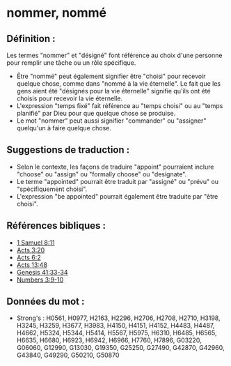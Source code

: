 # nommer, nommé

## Définition :

Les termes "nommer" et "désigné" font référence au choix d'une personne pour remplir une tâche ou un rôle spécifique.

* Être "nommé" peut également signifier être "choisi" pour recevoir quelque chose, comme dans "nommé à la vie éternelle". Le fait que les gens aient été "désignés pour la vie éternelle" signifie qu'ils ont été choisis pour recevoir la vie éternelle.
* L'expression "temps fixé" fait référence au "temps choisi" ou au "temps planifié" par Dieu pour que quelque chose se produise.
* Le mot "nommer" peut aussi signifier "commander" ou "assigner" quelqu'un à faire quelque chose.

## Suggestions de traduction :

* Selon le contexte, les façons de traduire "appoint" pourraient inclure "choose" ou "assign" ou "formally choose" ou "designate".
* Le terme "appointed" pourrait être traduit par "assigné" ou "prévu" ou "spécifiquement choisi".
* L'expression "be appointed" pourrait également être traduite par "être choisi".

## Références bibliques :

* [1 Samuel 8:11](rc://en/tn/help/1sa/08/11)
* [Acts 3:20](rc://en/tn/help/act/03/20)
* [Acts 6:2](rc://en/tn/help/act/06/02)
* [Acts 13:48](rc://en/tn/help/act/13/48)
* [Genesis 41:33-34](rc://en/tn/help/gen/41/33)
* [Numbers 3:9-10](rc://en/tn/help/num/03/09)

## Données du mot :

* Strong's : H0561, H0977, H2163, H2296, H2706, H2708, H2710, H3198, H3245, H3259, H3677, H3983, H4150, H4151, H4152, H4483, H4487, H4662, H5324, H5344, H5414, H5567, H5975, H6310, H6485, H6565, H6635, H6680, H6923, H6942, H6966, H7760, H7896, G03220, G06060, G12990, G13030, G19350, G25250, G27490, G42870, G42960, G43840, G49290, G50210, G50870
